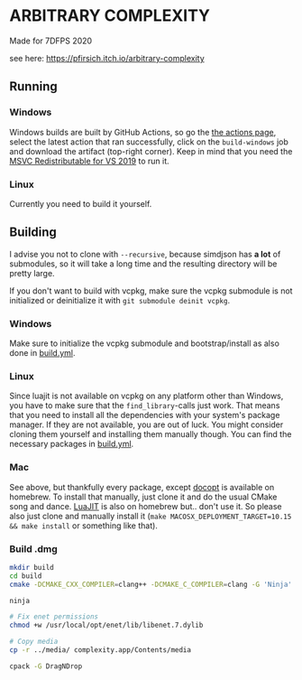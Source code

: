 # ARBITRARY COMPLEXITY

Made for 7DFPS 2020

see here: https://pfirsich.itch.io/arbitrary-complexity

## Running

### Windows

Windows builds are built by GitHub Actions, so go the [the actions page](https://github.com/pfirsich/7dfps_2020/actions), select the latest action that ran successfully, click on the `build-windows` job and download the artifact (top-right corner). Keep in mind that you need the [MSVC Redistributable for VS 2019](https://aka.ms/vs/16/release/vc_redist.x64.exe) to run it.

### Linux

Currently you need to build it yourself.

## Building

I advise you not to clone with `--recursive`, because simdjson has **a lot** of submodules, so it will take a long time and the resulting directory will be pretty large.

If you don't want to build with vcpkg, make sure the vcpkg submodule is not initialized or deinitialize it with `git submodule deinit vcpkg`.

### Windows

Make sure to initialize the vcpkg submodule and bootstrap/install as also done in [build.yml](.github/workflows/build.yml).

### Linux

Since luajit is not available on vcpkg on any platform other than Windows, you have to make sure that the `find_library`-calls just work. That means that you need to install all the dependencies with your system's package manager. If they are not available, you are out of luck. You might consider cloning them yourself and installing them manually though.
You can find the necessary packages in [build.yml](.github/workflows/build.yml).

### Mac

See above, but thankfully every package, except [docopt](https://github.com/docopt/docopt.cpp) is available on homebrew. To install that manually, just clone it and do the usual CMake song and dance.
[LuaJIT](https://github.com/LuaJIT/LuaJIT) is also on homebrew but.. don't use it. So please also just clone and manually install it (`make MACOSX_DEPLOYMENT_TARGET=10.15 && make install` or something like that).

### Build .dmg

```sh
mkdir build
cd build
cmake -DCMAKE_CXX_COMPILER=clang++ -DCMAKE_C_COMPILER=clang -G 'Ninja' ..

ninja

# Fix enet permissions
chmod +w /usr/local/opt/enet/lib/libenet.7.dylib

# Copy media
cp -r ../media/ complexity.app/Contents/media

cpack -G DragNDrop
```
